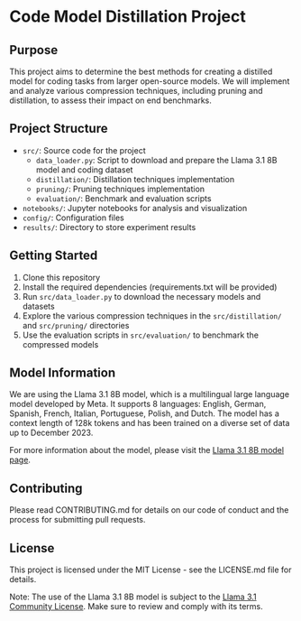 # Code Model Distillation Project

## Purpose

This project aims to determine the best methods for creating a distilled model for coding tasks from larger open-source models. We will implement and analyze various compression techniques, including pruning and distillation, to assess their impact on end benchmarks.

## Project Structure

- `src/`: Source code for the project
  - `data_loader.py`: Script to download and prepare the Llama 3.1 8B model and coding dataset
  - `distillation/`: Distillation techniques implementation
  - `pruning/`: Pruning techniques implementation
  - `evaluation/`: Benchmark and evaluation scripts
- `notebooks/`: Jupyter notebooks for analysis and visualization
- `config/`: Configuration files
- `results/`: Directory to store experiment results

## Getting Started

1. Clone this repository
2. Install the required dependencies (requirements.txt will be provided)
3. Run `src/data_loader.py` to download the necessary models and datasets
4. Explore the various compression techniques in the `src/distillation/` and `src/pruning/` directories
5. Use the evaluation scripts in `src/evaluation/` to benchmark the compressed models

## Model Information

We are using the Llama 3.1 8B model, which is a multilingual large language model developed by Meta. It supports 8 languages: English, German, Spanish, French, Italian, Portuguese, Polish, and Dutch. The model has a context length of 128k tokens and has been trained on a diverse set of data up to December 2023.

For more information about the model, please visit the [Llama 3.1 8B model page](https://huggingface.co/meta-llama/Llama-3.1-8B).

## Contributing

Please read CONTRIBUTING.md for details on our code of conduct and the process for submitting pull requests.

## License

This project is licensed under the MIT License - see the LICENSE.md file for details.

Note: The use of the Llama 3.1 8B model is subject to the [Llama 3.1 Community License](https://github.com/meta-llama/llama-models/blob/main/models/llama3%5F1/LICENSE). Make sure to review and comply with its terms.
